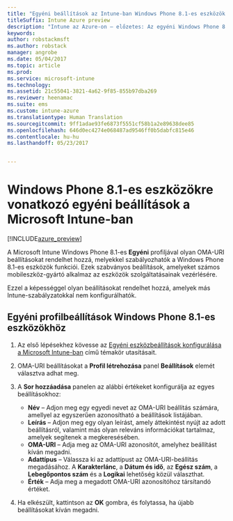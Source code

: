 ```yaml
---
title: "Egyéni beállítások az Intune-ban Windows Phone 8.1-es eszközök esetén"
titleSuffix: Intune Azure preview
description: "Intune az Azure-on – előzetes: Az egyéni Windows Phone 8.1-es profilokban használható beállítások ismertetése."
keywords: 
author: robstackmsft
ms.author: robstack
manager: angrobe
ms.date: 05/04/2017
ms.topic: article
ms.prod: 
ms.service: microsoft-intune
ms.technology: 
ms.assetid: 21c55041-3821-4a62-9f85-855b97dba269
ms.reviewer: heenamac
ms.suite: ems
ms.custom: intune-azure
ms.translationtype: Human Translation
ms.sourcegitcommit: 9ff1adae93fe6873f5551cf58b1a2e89638dee85
ms.openlocfilehash: 646d0ec4274e068487ad9546ff0b5dabfc815e46
ms.contentlocale: hu-hu
ms.lasthandoff: 05/23/2017


---
```


# <a name="custom-settings-for-windows-phone-81-devices-in-microsoft-intune"></a>Windows Phone 8.1-es eszközökre vonatkozó egyéni beállítások a Microsoft Intune-ban

[!INCLUDE[azure_preview](./includes/azure_preview.md)]

A Microsoft Intune Windows Phone 8.1-es **Egyéni** profiljával olyan OMA-URI beállításokat rendelhet hozzá, melyekkel szabályozhatók a Windows Phone 8.1-es eszközök funkciói. Ezek szabványos beállítások, amelyeket számos mobileszköz-gyártó alkalmaz az eszközök szolgáltatásainak vezérlésére.

Ezzel a képességgel olyan beállításokat rendelhet hozzá, amelyek más Intune-szabályzatokkal nem konfigurálhatók.

## <a name="custom-policy-settings-for-windows-phone-81-devices"></a>Egyéni profilbeállítások Windows Phone 8.1-es eszközökhöz

1. Az első lépésekhez kövesse az [Egyéni eszközbeállítások konfigurálása a Microsoft Intune-ban](custom-settings-configure.md) című témakör utasításait.
2. OMA-URI beállításokat a **Profil létrehozása** panel **Beállítások** elemét választva adhat meg.
3. A **Sor hozzáadása** panelen az alábbi értékeket konfigurálja az egyes beállításokhoz:
    - **Név** – Adjon meg egy egyedi nevet az OMA-URI beállítás számára, amellyel az egyszerűen azonosítható a beállítások listájában.
    - **Leírás** – Adjon meg egy olyan leírást, amely áttekintést nyújt az adott beállításról, valamint más olyan releváns információkat tartalmaz, amelyek segítenek a megkeresésében.
    - **OMA-URI** – Adja meg az OMA-URI azonosítót, amelyhez beállítást kíván megadni.
    - **Adattípus** – Válassza ki az adattípust az OMA-URI-beállítás megadásához. A **Karakterlánc**, a **Dátum és idő**, az **Egész szám**, a **Lebegőpontos szám** és a **Logikai** lehetőség közül választhat.
    - **Érték** – Adja meg a megadott OMA-URI azonosítóhoz társítandó értéket.

4. Ha elkészült, kattintson az **OK** gombra, és folytassa, ha újabb beállításokat kíván megadni.

